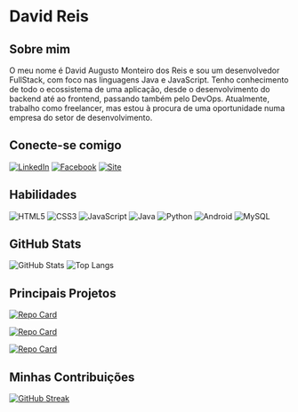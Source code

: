 
# David Reis

## Sobre mim
O meu nome é David Augusto Monteiro dos Reis e sou um desenvolvedor FullStack, com foco nas linguagens Java e JavaScript. Tenho conhecimento de todo o ecossistema de uma aplicação, desde o desenvolvimento do backend até ao frontend, passando também pelo DevOps. Atualmente, trabalho como freelancer, mas estou à procura de uma oportunidade numa empresa do setor de desenvolvimento.

## Conecte-se comigo
[![LinkedIn](https://img.shields.io/badge/LinkedIn-lightblue?style=for-the-badge)](https://www.linkedin.com/in/eudavidreis-dev/) [![Facebook](https://img.shields.io/badge/Facebook-blue?style=for-the-badge)](https://www.facebook.com/eudavidreis.dev)
[![Site](https://img.shields.io/badge/Site-green?style=for-the-badge)](https://www.mrdev.tec.br)
## Habilidades
![HTML5](https://img.shields.io/badge/HTML5-orange?style=for-the-badge)
![CSS3](https://img.shields.io/badge/CSS3-purple?style=for-the-badge)
![JavaScript](https://img.shields.io/badge/JavaScript-darkgreen?style=for-the-badge&logo=)
![Java](https://img.shields.io/badge/Java-blue?style=for-the-badge&logo=)
![Python](https://img.shields.io/badge/Python-399?style=for-the-badge)
![Android](https://img.shields.io/badge/Android-0F0?style=for-the-badge)
![MySQL](https://img.shields.io/badge/MySQL-red?style=for-the-badge)

## GitHub Stats
![GitHub Stats](https://github-readme-stats.vercel.app/api?username=EuDavidReis-ODev&theme=transparent&bg_color=FFF&border_color=666&show_icons=true&icon_color=30A3DC&title_color=F33&text_color=000)
![Top Langs](https://github-readme-stats-git-masterrstaa-rickstaa.vercel.app/api/top-langs/?username=EuDavidReis-ODev&bg_color=FFF&border_color=666&title_color=F33&text_color=000)

## Principais Projetos
[![Repo Card](https://github-readme-stats.vercel.app/api/pin/?username=EuDavidReis-ODev&repo=scrapping-coinmarketcap-puppeteer&bg_color=fff&border_color=666&show_icons=true&icon_color=000&title_color=F33&text_color=000)](https://github.com/EuDavidReis-ODev/scrapping-coinmarketcap-puppeteer)

[![Repo Card](https://github-readme-stats.vercel.app/api/pin/?username=EuDavidReis-ODev&repo=css-glassmorphism-exemple&bg_color=fff&border_color=666&show_icons=true&icon_color=000&title_color=F33&text_color=000)](https://github.com/EuDavidReis-ODev/css-glassmorphism-exemple)

[![Repo Card](https://github-readme-stats.vercel.app/api/pin/?username=EuDavidReis-ODev&repo=ant-game-unity&bg_color=fff&border_color=666&show_icons=true&icon_color=000&title_color=F33&text_color=000)](https://github.com/EuDavidReis-ODev/ant-game-unity)

## Minhas Contribuições
[![GitHub Streak](https://streak-stats.demolab.com?user=EuDavidReis-ODev&theme=vue&locale=pt_BR&date_format=j%20M%5B%20Y%5D)](https://git.io/streak-stats)
